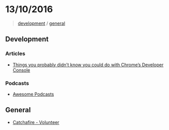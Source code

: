 # 13/10/2016

> [development](#development) / [general](#general)


## Development

### Articles
- [Things you probably didn’t know you could do with Chrome’s Developer Console](https://medium.freecodecamp.com/10-tips-to-maximize-your-javascript-debugging-experience-b69a75859329#.2xczpdqxl)

### Podcasts
- [Awesome Podcasts](http://ogilvieira.com.br/awesome-podcasts-br/#/)

## General

- [Catchafire - Volunteer](https://www.catchafire.org)